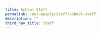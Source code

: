 ```yaml
---
title: School Staff
permalink: /our-people/Staff/school-staff
description: ""
third_nav_title: Staff
---
```

